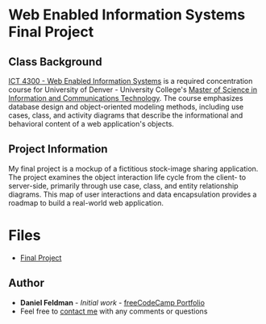 # Web Enabled Information Systems Final Project

## Class Background
[ICT 4300 - Web Enabled Information Systems](https://universitycollege.du.edu/courses/coursesdetail.cfm?degreecode=ict&coursenum=4300) is a required concentration course for University of Denver - University College's [Master of Science in Information and Communications Technology](https://universitycollege.du.edu/ict/degree/masters/web-design-and-development-online/degreeid/400). The course emphasizes database design and object-oriented modeling methods, including use cases, class, and activity diagrams that describe the informational and behavioral content of a web application's objects.

## Project Information
My final project is a mockup of a fictitious stock-image sharing application. The project examines the object interaction life cycle from the client- to server-side, primarily through use case, class, and entity relationship diagrams. This map of user interactions and data encapsulation provides a roadmap to build a real-world web application. 

# Files

- [Final Project](https://github.com/Feldbot/ICT-Web-Enabled-Information-Systems/blob/master/Daniel_Feldman_Web-Enabled_Information_Systems_Final.pdf)

## Author

* **Daniel Feldman** - *Initial work* - [freeCodeCamp Portfolio](https://feldbot.github.io/fcc-portfolio/)
* Feel free to [contact me](mailto:feldbot@gmail.com) with any comments or questions
